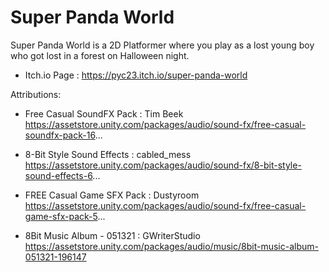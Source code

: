# Super Panda World

Super Panda World is a 2D Platformer where you play as a lost young boy who got lost in a forest on Halloween night.

  * Itch.io Page : https://pyc23.itch.io/super-panda-world

Attributions:

  * Free Casual SoundFX Pack : Tim Beek https://assetstore.unity.com/packages/audio/sound-fx/free-casual-soundfx-pack-16...

  * 8-Bit Style Sound Effects : cabled_mess https://assetstore.unity.com/packages/audio/sound-fx/8-bit-style-sound-effects-6...

  * FREE Casual Game SFX Pack : Dustyroom https://assetstore.unity.com/packages/audio/sound-fx/free-casual-game-sfx-pack-5...

  * 8Bit Music Album - 051321 : GWriterStudio https://assetstore.unity.com/packages/audio/music/8bit-music-album-051321-196147
